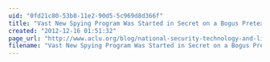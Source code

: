 ```yaml
---
uid: "0fd21c80-53b8-11e2-90d5-5c969d8d366f"
title: "Vast New Spying Program Was Started in Secret on a Bogus Pretext"
created: "2012-12-16 01:51:32"
page_url: "http://www.aclu.org/blog/national-security-technology-and-liberty/vast-new-spying-program-was-started-secret-bogus"
filename: "Vast New Spying Program Was Started in Secret on a Bogus Pretext.html"
---
```

